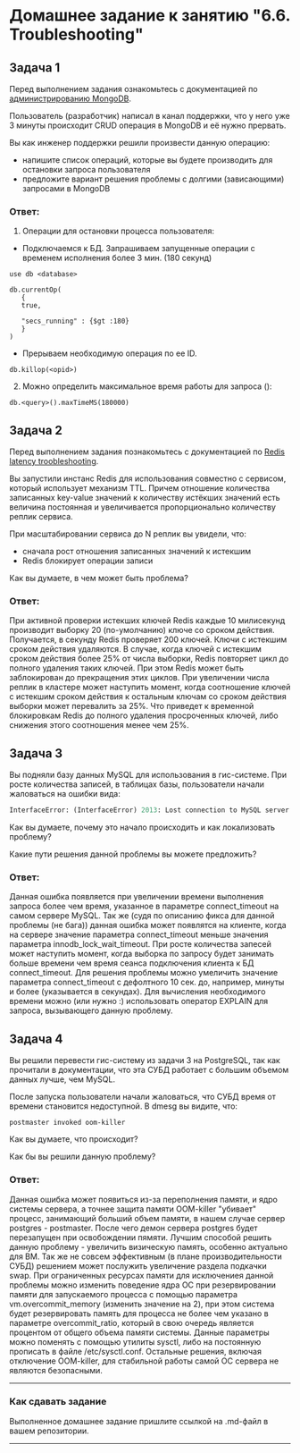 # Домашнее задание к занятию "6.6. Troubleshooting"

## Задача 1

Перед выполнением задания ознакомьтесь с документацией по [администрированию MongoDB](https://docs.mongodb.com/manual/administration/).

Пользователь (разработчик) написал в канал поддержки, что у него уже 3 минуты происходит CRUD операция в MongoDB и её 
нужно прервать. 

Вы как инженер поддержки решили произвести данную операцию:
- напишите список операций, которые вы будете производить для остановки запроса пользователя
- предложите вариант решения проблемы с долгими (зависающими) запросами в MongoDB

### **Ответ:**

1. Операции для остановки процесса пользователя:
* Подключаемся к БД. Запрашиваем запущенные операции с временем исполнения более 3 мин. (180 секунд) 
```
use db <database>

db.currentOp(
   {
   true,
   
   "secs_running" : {$gt :180}
   }
)
```
* Прерываем необходимую операция по ее ID.

```
db.killop(<opid>)
```
2. Можно определить максимальное время работы для запроса <query>():
```
db.<query>().maxTimeMS(180000)
```

## Задача 2

Перед выполнением задания познакомьтесь с документацией по [Redis latency troobleshooting](https://redis.io/topics/latency).

Вы запустили инстанс Redis для использования совместно с сервисом, который использует механизм TTL. 
Причем отношение количества записанных key-value значений к количеству истёкших значений есть величина постоянная и
увеличивается пропорционально количеству реплик сервиса. 

При масштабировании сервиса до N реплик вы увидели, что:
- сначала рост отношения записанных значений к истекшим
- Redis блокирует операции записи

Как вы думаете, в чем может быть проблема?

### **Ответ:**

При активной проверки истекших ключей Redis каждые 10 милисекунд производит выборку 20 (по-умолчанию) ключе со сроком действия. Получается, в секунду Redis проверяет 200 ключей. Ключи с истекшим сроком действия удаляются. В случае, когда ключей с истекшим сроком действия более 25% от числа выборки, Redis повторяет цикл до полного удаления таких ключей. При этом Redis может быть заблокирован до прекращения этих циклов.
При увеличении числа реплик в кластере может наступить момент, когда соотношение ключей с истекшим сроком действия к остальным ключам со сроком действия выборки может перевалить за 25%. Что приведет к временной блокировкам Redis до полного удаления просроченных ключей, либо снижения этого соотношения менее чем 25%.

 
## Задача 3

Вы подняли базу данных MySQL для использования в гис-системе. При росте количества записей, в таблицах базы,
пользователи начали жаловаться на ошибки вида:
```python
InterfaceError: (InterfaceError) 2013: Lost connection to MySQL server during query u'SELECT..... '
```

Как вы думаете, почему это начало происходить и как локализовать проблему?

Какие пути решения данной проблемы вы можете предложить?

### **Ответ:**

Данная ошибка появляется при увеличении времени выполнения запроса более чем время, указанное в параметре connect_timeout на самом сервере MySQL. Так же (судя по описанию фикса для данной проблемы (не бага)) данная ошибка может появлятся на клиенте, когда на сервере значение параметра connect_timeout меньше значения параметра innodb_lock_wait_timeout.
При росте количества запесей может наступить момент, когда выборка по запросу будет занимать больше времени чем время сеанса подключения клиента к БД connect_timeout.
Для решения проблемы можно умеличить значение параметра connect_timeout с дефолтного 10 сек. до, например, минуты и более (указывается в секундах). Для вычисления необходимого времени можно (или нужно :) использовать оператор EXPLAIN для запроса, вызывающего данную проблему.

## Задача 4


Вы решили перевести гис-систему из задачи 3 на PostgreSQL, так как прочитали в документации, что эта СУБД работает с 
большим объемом данных лучше, чем MySQL.

После запуска пользователи начали жаловаться, что СУБД время от времени становится недоступной. В dmesg вы видите, что:

`postmaster invoked oom-killer`

Как вы думаете, что происходит?

Как бы вы решили данную проблему?

### **Ответ:**

Данная ошибка может появиться из-за переполнения памяти, и ядро системы сервера, а точнее защита памяти OOM-killer "убивает" процесс, занимающий больший объем памяти, в нашем случае сервер postgres - postmaster. После чего демон сервера postgres будет перезапущен при освобождении пямяти. Лучшим способой решить данную проблему - увеличить визическую память, особенно актуально для ВМ. Так же не совсем эффективным (в плане производительности СУБД) решением может послужить увеличение раздела подкачки swap.
При ограниченных ресурсах памяти для исключениея данной проблемы можно изменить поведение ядра ОС при резервировании памяти для запускаемого процесса с помощью параметра vm.overcommit_memory (изменить значение на 2), при этом система будет резервировать память для процесса не более чем указано в параметре overcommit_ratio, который в свою очередь является процентом от общего объема памяти системы. Данные параметры можно поменять с помощью утилиты sysctl, либо на постоянную прописать в файле /etc/sysctl.conf.
Остальные решения, включая отключение OOM-killer, для стабильной работы самой ОС сервера не являются безопасными.

---

### Как cдавать задание

Выполненное домашнее задание пришлите ссылкой на .md-файл в вашем репозитории.

---
